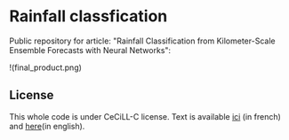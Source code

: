# Rainfall classfication 

Public repository for article: "Rainfall Classification from Kilometer-Scale Ensemble Forecasts with Neural Networks":

!(final_product.png)

## License

This whole code is under CeCiLL-C license. Text is available [ici](https://cecill.info/licences/Licence_CeCILL-C_V1-fr.html) (in french) and [here](https://cecill.info/licences/Licence_CeCILL-C_V1-en.html)(in english).
